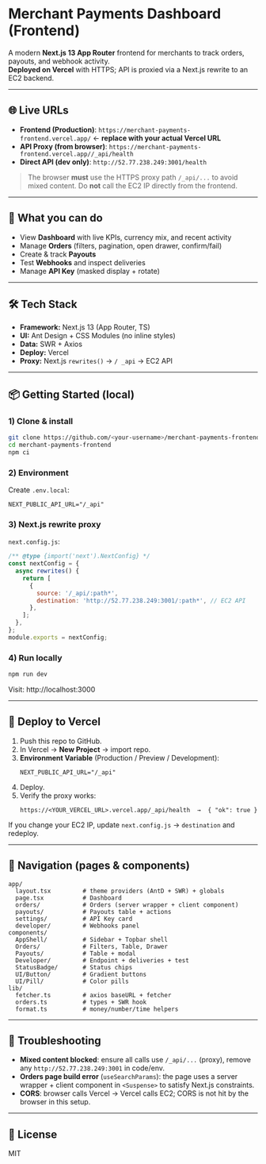 # Merchant Payments Dashboard (Frontend)

A modern **Next.js 13 App Router** frontend for merchants to track orders, payouts, and webhook activity.  
**Deployed on Vercel** with HTTPS; API is proxied via a Next.js rewrite to an EC2 backend.

---

## 🌐 Live URLs
- **Frontend (Production)**: `https://merchant-payments-frontend.vercel.app/`  ← **replace with your actual Vercel URL**
- **API Proxy (from browser)**: `https://merchant-payments-frontend.vercel.app//_api/health`
- **Direct API (dev only)**: `http://52.77.238.249:3001/health`

> The browser **must** use the HTTPS proxy path `/_api/...` to avoid mixed content. Do **not** call the EC2 IP directly from the frontend.

---

## 🧩 What you can do
- View **Dashboard** with live KPIs, currency mix, and recent activity
- Manage **Orders** (filters, pagination, open drawer, confirm/fail)
- Create & track **Payouts**
- Test **Webhooks** and inspect deliveries
- Manage **API Key** (masked display + rotate)

---

## 🛠 Tech Stack
- **Framework:** Next.js 13 (App Router, TS)
- **UI:** Ant Design + CSS Modules (no inline styles)
- **Data:** SWR + Axios
- **Deploy:** Vercel
- **Proxy:** Next.js `rewrites()` → `/ _api` → EC2 API

---

## 📦 Getting Started (local)

### 1) Clone & install
```bash
git clone https://github.com/<your-username>/merchant-payments-frontend.git
cd merchant-payments-frontend
npm ci
```

### 2) Environment
Create `.env.local`:
```env
NEXT_PUBLIC_API_URL="/_api"
```

### 3) Next.js rewrite proxy
`next.config.js`:
```js
/** @type {import('next').NextConfig} */
const nextConfig = {
  async rewrites() {
    return [
      {
        source: '/_api/:path*',
        destination: 'http://52.77.238.249:3001/:path*', // EC2 API
      },
    ];
  },
};
module.exports = nextConfig;
```

### 4) Run locally
```bash
npm run dev
```
Visit: http://localhost:3000

---

## 🚢 Deploy to Vercel

1) Push this repo to GitHub.  
2) In Vercel → **New Project** → import repo.  
3) **Environment Variable** (Production / Preview / Development):
   ```env
   NEXT_PUBLIC_API_URL="/_api"
   ```
4) Deploy.  
5) Verify the proxy works:
   ```
   https://<YOUR_VERCEL_URL>.vercel.app/_api/health  →  { "ok": true }
   ```

If you change your EC2 IP, update `next.config.js` → `destination` and redeploy.

---

## 🧭 Navigation (pages & components)

```
app/
  layout.tsx         # theme providers (AntD + SWR) + globals
  page.tsx           # Dashboard
  orders/            # Orders (server wrapper + client component)
  payouts/           # Payouts table + actions
  settings/          # API Key card
  developer/         # Webhooks panel
components/
  AppShell/          # Sidebar + Topbar shell
  Orders/            # Filters, Table, Drawer
  Payouts/           # Table + modal
  Developer/         # Endpoint + deliveries + test
  StatusBadge/       # Status chips
  UI/Button/         # Gradient buttons
  UI/Pill/           # Color pills
lib/
  fetcher.ts         # axios baseURL + fetcher
  orders.ts          # types + SWR hook
  format.ts          # money/number/time helpers
```

---

## 🧰 Troubleshooting
- **Mixed content blocked**: ensure all calls use `/_api/...` (proxy), remove any `http://52.77.238.249:3001` in code/env.  
- **Orders page build error** (`useSearchParams`): the page uses a server wrapper + client component in `<Suspense>` to satisfy Next.js constraints.  
- **CORS**: browser calls Vercel → Vercel calls EC2; CORS is not hit by the browser in this setup.

---

## 📜 License
MIT
